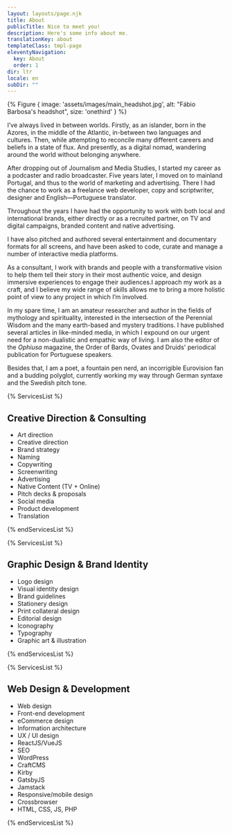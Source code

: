 ```yaml
---
layout: layouts/page.njk
title: About
publicTitle: Nice to meet you!
description: Here's some info about me.
translationKey: about
templateClass: tmpl-page
eleventyNavigation:
  key: About
  order: 1
dir: ltr
locale: en
subDir: ""
---
```


{% Figure {
  image: 'assets/images/main_headshot.jpg',
  alt: "Fábio Barbosa's headshot",
  size: 'onethird'
} %}

I’ve always lived in between worlds. Firstly, as an islander, born in the Azores, in the middle of the Atlantic, in-between two languages and cultures. Then, while attempting to reconcile many different careers and beliefs in a state of flux. And presently, as a digital nomad, wandering around the world without belonging anywhere.

After dropping out of Journalism and Media Studies, I started my career as a podcaster and radio broadcaster. Five years later, I moved on to mainland Portugal, and thus to the world of marketing and advertising. There I had the chance to work as a freelance web developer, copy and scriptwriter, designer and English—Portuguese translator.

Throughout the years I have had the opportunity to work with both local and international brands, either directly or as a recruited partner, on TV and digital campaigns, branded content and native advertising.

I have also pitched and authored several entertainment and documentary formats for all screens, and have been asked to code, curate and manage a number of interactive media platforms.

As a consultant, I work with brands and people with a transformative vision to help them tell their story in their most authentic voice, and design immersive experiences to engage their audiences.I approach my work as a craft, and I believe my wide range of skills allows me to bring a more holistic point of view to any project in which I’m involved.

In my spare time, I am an amateur researcher and author in the fields of mythology and spirituality, interested in the intersection of the Perennial Wisdom and the many earth-based and mystery traditions. I have published several articles in like-minded media, in which I expound on our urgent need for a non-dualistic and empathic way of living. I am also the editor of the *Ophiusa* magazine, the Order of Bards, Ovates and Druids' periodical publication for Portuguese speakers.

Besides that, I am a poet, a fountain pen nerd, an incorrigible Eurovision fan and a budding polyglot, currently working my way through German syntaxe and the Swedish pitch tone.

{% ServicesList %}

## Creative Direction & Consulting

- Art direction
- Creative direction
- Brand strategy
- Naming
- Copywriting
- Screenwriting
- Advertising
- Native Content (TV + Online)
- Pitch decks & proposals
- Social media
- Product development
- Translation

{% endServicesList %}

{% ServicesList %}

## Graphic Design & Brand Identity

- Logo design
- Visual identity design
- Brand guidelines
- Stationery design
- Print collateral design
- Editorial design
- Iconography
- Typography
- Graphic art & illustration

{% endServicesList %}

{% ServicesList %}

## Web Design & Development

- Web design
- Front-end development
- eCommerce design
- Information architecture
- UX / UI design
- ReactJS/VueJS
- SEO
- WordPress
- CraftCMS
- Kirby
- GatsbyJS
- Jamstack
- Responsive/mobile design
- Crossbrowser
- HTML, CSS, JS, PHP

{% endServicesList %}
